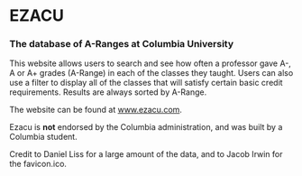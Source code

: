 # EZACU
### The database of A-Ranges at Columbia University
This website allows users to search and see how often a professor gave A-, A or A+ grades (A-Range) in each of the classes they taught. Users can also use a filter to display all of the classes that will satisfy certain basic credit requirements. Results are always sorted by A-Range.

The website can be found at www.ezacu.com.

Ezacu is **not** endorsed by the Columbia administration, and was built by a Columbia student.

Credit to Daniel Liss for a large amount of the data, and to Jacob Irwin for the favicon.ico.
